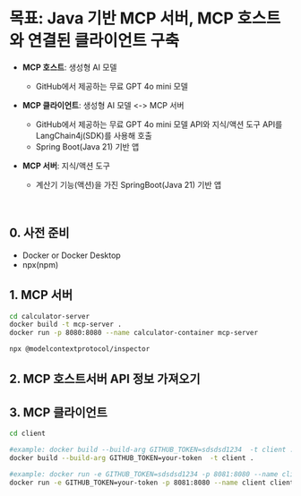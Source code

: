# 목표: Java 기반 MCP 서버, MCP 호스트와 연결된 클라이언트 구축  
  
- **MCP 호스트**: 생성형 AI 모델  
    - GitHub에서 제공하는 무료 GPT 4o mini 모델
        
- **MCP 클라이언트**: 생성형 AI 모델 <-> MCP 서버  
    - GitHub에서 제공하는 무료 GPT 4o mini 모델 API와 지식/액션 도구 API를 LangChain4j(SDK)를 사용해 호출
    - Spring Boot(Java 21) 기반 앱
        
- **MCP 서버**: 지식/액션 도구
    - 계산기 기능(액션)을 가진 SpringBoot(Java 21) 기반 앱
 
<br>        

## 0. 사전 준비
- Docker or Docker Desktop
- npx(npm)

  
## 1. MCP 서버
```bash
cd calculator-server
docker build -t mcp-server .
docker run -p 8080:8080 --name calculator-container mcp-server
```
```bash
npx @modelcontextprotocol/inspector
```

## 2. MCP 호스트서버 API 정보 가져오기



## 3. MCP 클라이언트
```bash
cd client

#example: docker build --build-arg GITHUB_TOKEN=sdsdsd1234  -t client .
docker build --build-arg GITHUB_TOKEN=your-token  -t client .

#example: docker run -e GITHUB_TOKEN=sdsdsd1234 -p 8081:8080 --name client client
docker run -e GITHUB_TOKEN=your-token -p 8081:8080 --name client client
```

